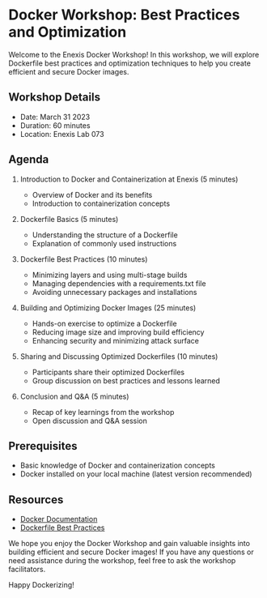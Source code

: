 # Docker Workshop: Best Practices and Optimization

Welcome to the Enexis Docker Workshop! In this workshop, we will explore Dockerfile best practices and optimization techniques to help you create efficient and secure Docker images. 

## Workshop Details

- Date: March 31 2023
- Duration: 60 minutes
- Location: Enexis Lab 073

## Agenda

1. Introduction to Docker and Containerization at Enexis (5 minutes)
   - Overview of Docker and its benefits
   - Introduction to containerization concepts

2. Dockerfile Basics (5 minutes)
   - Understanding the structure of a Dockerfile
   - Explanation of commonly used instructions

3. Dockerfile Best Practices (10 minutes)
   - Minimizing layers and using multi-stage builds
   - Managing dependencies with a requirements.txt file
   - Avoiding unnecessary packages and installations

4. Building and Optimizing Docker Images (25 minutes)
   - Hands-on exercise to optimize a Dockerfile
   - Reducing image size and improving build efficiency
   - Enhancing security and minimizing attack surface

5. Sharing and Discussing Optimized Dockerfiles (10 minutes)
   - Participants share their optimized Dockerfiles
   - Group discussion on best practices and lessons learned

6. Conclusion and Q&A (5 minutes)
   - Recap of key learnings from the workshop
   - Open discussion and Q&A session

## Prerequisites

- Basic knowledge of Docker and containerization concepts
- Docker installed on your local machine (latest version recommended)

## Resources

- [Docker Documentation](https://docs.docker.com/)
- [Dockerfile Best Practices](https://docs.docker.com/develop/develop-images/dockerfile_best-practices/)

We hope you enjoy the Docker Workshop and gain valuable insights into building efficient and secure Docker images! If you have any questions or need assistance during the workshop, feel free to ask the workshop facilitators.

Happy Dockerizing!